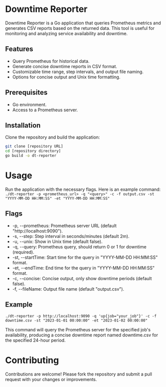 # Downtime Reporter

Downtime Reporter is a Go application that queries Prometheus metrics and generates CSV reports based on the returned data. This tool is useful for monitoring and analyzing service availability and downtime.

## Features

- Query Prometheus for historical data.
- Generate concise downtime reports in CSV format.
- Customizable time range, step intervals, and output file naming.
- Options for concise output and Unix time formatting.

## Prerequisites

- Go environment.
- Access to a Prometheus server.

## Installation

Clone the repository and build the application:

```bash
git clone [repository URL]
cd [repository directory]
go build -o dt-reporter
```

# Usage
Run the application with the necessary flags. Here is an example command:
`./dt-reporter -p <prometheus_url> -q "<query>" -c -f output.csv -st "YYYY-MM-DD HH:MM:SS" -et "YYYY-MM-DD HH:MM:SS"`

## Flags
- -p, --prometheus: Prometheus server URL (default "http://localhost:9090").
- -s, --step: Step interval in seconds/minutes (default 2m).
- -u, --unix: Show in Unix time (default false).
- -q, --query: Prometheus query, should return 0 or 1 for downtime (required).
- -st, --startTime: Start time for the query in "YYYY-MM-DD HH:MM:SS" format.
- -et, --endTime: End time for the query in "YYYY-MM-DD HH:MM:SS" format.
- -c, --concise: Concise output, only show downtime periods (default false).
- -f, --fileName: Output file name (default "output.csv").
  
## Example
`./dt-reporter -p http://localhost:9090 -q 'up{job="your_job"}' -c -f downtime.csv -st "2023-01-01 00:00:00" -et "2023-01-02 00:00:00"`

This command will query the Prometheus server for the specified job's availability, producing a concise downtime report named downtime.csv for the specified 24-hour period.

# Contributing
Contributions are welcome! Please fork the repository and submit a pull request with your changes or improvements.

